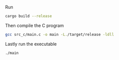 Run

```bash
cargo build --release
```

Then compile the C program

```bash
gcc src_c/main.c -o main -L./target/release -ldll
```

Lastly run the executable

```bash
./main
```
